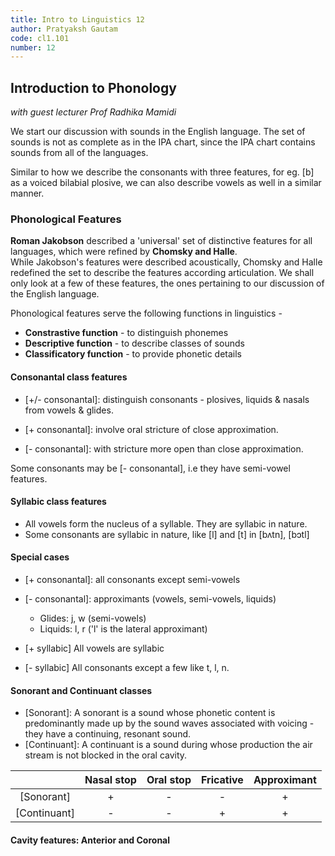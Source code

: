 ```yaml
---
title: Intro to Linguistics 12
author: Pratyaksh Gautam
code: cl1.101
number: 12
---
```


## Introduction to Phonology
*with guest lecturer Prof Radhika Mamidi*

We start our discussion with sounds in the English language. The set of sounds is not as complete as in the IPA chart, since the IPA chart contains sounds from all of the languages.

Similar to how we describe the consonants with three features, for eg. \[b\] as a voiced bilabial plosive, we can also describe vowels as well in a similar manner.

### Phonological Features

**Roman Jakobson** described a 'universal' set of distinctive features for all languages, which were refined by **Chomsky and Halle**.  
While Jakobson's features were described acoustically, Chomsky and Halle redefined the set to describe the features according articulation. 
We shall only look at a few of these features, the ones pertaining to our discussion of the English language.

Phonological features serve the following functions in linguistics - 
- **Constrastive function** - to distinguish phonemes
- **Descriptive function** - to describe classes of sounds
- **Classificatory function** - to provide phonetic details
<!-- shouldn't 2 and 3 be swapped? -->

#### Consonantal class features
- \[+/- consonantal\]: distinguish consonants - plosives, liquids & nasals from vowels & glides.

- \[+ consonantal\]: involve oral stricture of close approximation.

- \[- consonantal\]: with stricture more open than close approximation.

Some consonants may be \[- consonantal\], i.e they have semi-vowel features.

#### Syllabic class features
- All vowels form the nucleus of a syllable. They are syllabic in nature.
- Some consonants are syllabic in nature, like \[l\] and \[t\] in \[bʌtn\], \[bɔtl\]

#### Special cases
- \[+ consonantal\]: all consonants except semi-vowels
- \[- consonantal\]: approximants (vowels, semi-vowels, liquids)
	- Glides: j, w (semi-vowels)
	- Liquids: l, r ('l' is the lateral approximant)

- \[+ syllabic\] All vowels are syllabic
- \[- syllabic\] All consonants except a few like t, l, n.

#### Sonorant and Continuant classes
- \[Sonorant\]: A sonorant is a sound whose phonetic content is predominantly made up by the sound waves associated with voicing - they have a continuing, resonant sound.
- \[Continuant\]: A continuant is a sound during whose production the air stream is not blocked in the oral cavity.

|                | Nasal stop | Oral stop | Fricative | Approximant |
|:---:           |:---:       |:---:      |:---:      |:---:        |
| \[Sonorant\]   |     +      |     -     |     -     |      +      |
| \[Continuant\] |     -      |     -     |     +     |      +      |

#### Cavity features: Anterior and Coronal
